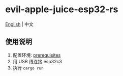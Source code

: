 # evil-apple-juice-esp32-rs

[English](README.md) | 中文

## 使用说明
1. 配置环境: [prerequisites](https://github.com/esp-rs/esp-idf-template#prerequisites)
2. 用 USB 线连接 esp32c3
3. 执行 `cargo run`